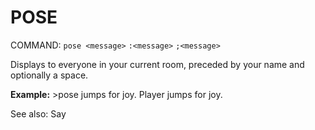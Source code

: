 # POSE

COMMAND:
`pose <message>`
`:<message>`
`;<message>`

Displays <message> to everyone in your current room, preceded by your name and optionally a space.

**Example:** >pose jumps for joy.
Player jumps for joy.

See also: Say
